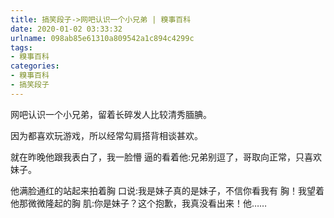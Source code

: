 ```yaml
---
title: 搞笑段子->网吧认识一个小兄弟 | 糗事百科
date: 2020-01-02 03:33:32
urlname: 098ab85e61310a809542a1c894c4299c
tags: 
- 糗事百科
categories:
- 糗事百科
- 搞笑段子
---
```

网吧认识一个小兄弟，留着长碎发人比较清秀腼腆。

因为都喜欢玩游戏，所以经常勾肩搭背相谈甚欢。

就在昨晚他跟我表白了，我一脸懵 逼的看着他:兄弟别逗了，哥取向正常，只喜欢妹子。

他满脸通红的站起来拍着胸 口说:我是妹子真的是妹子，不信你看我有 胸！我望着他那微微隆起的胸 肌:你是妹子？这个抱歉，我真没看出来！他……



